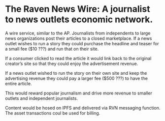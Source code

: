 # The Raven News Wire: A journalist to news outlets economic network.

A wire service, similar to the AP.  Journalists from independents to large news organizations post their articles to a closed marketplace.
If a news outlet wishes to run a story they could purchase the headline and teaser for a small fee ($10 ???) and run that on their site.

If a consumer clicked to read the article it would link back to the original creator’s site so that they could enjoy the advertisement 
revenue.  

If a news outlet wished to run the story on their own site and keep the advertising revenue they could pay a larger fee ($500 ???) to 
have the entire article.

This would reward popular journalism and drive more revenue to smaller outlets and independent journalists. 

Content would be hosed on IPFS and delivered via RVN messaging function.  The asset transactions coul be used for billing.
